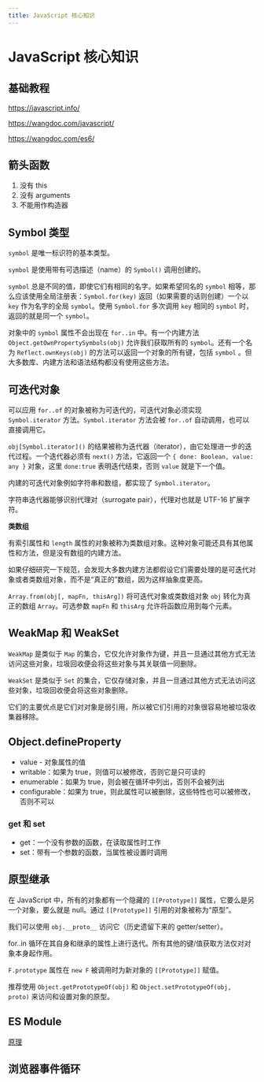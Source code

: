 ```yaml
---
title: JavaScript 核心知识
---
```


# JavaScript 核心知识

## 基础教程

https://javascript.info/

https://wangdoc.com/javascript/

https://wangdoc.com/es6/

## 箭头函数

1. 没有 this
2. 没有 arguments
3. 不能用作构造器

## Symbol 类型

`symbol` 是唯一标识符的基本类型。

`symbol` 是使用带有可选描述（name）的 `Symbol()` 调用创建的。

`symbol` 总是不同的值，即使它们有相同的名字。如果希望同名的 `symbol` 相等，那么应该使用全局注册表：`Symbol.for(key)`
返回（如果需要的话则创建）一个以 `key` 作为名字的全局 `symbol`。使用 `Symbol.for` 多次调用 `key` 相同的 `symbol`
时，返回的就是同一个 `symbol`。

对象中的 `symbol` 属性不会出现在 `for..in` 中。有一个内建方法 `Object.getOwnPropertySymbols(obj)`
允许我们获取所有的 `symbol`。还有一个名为 `Reflect.ownKeys(obj)` 的方法可以返回一个对象的所有键，包括 `symbol`
。但大多数库、内建方法和语法结构都没有使用这些方法。

## 可迭代对象

可以应用 `for..of` 的对象被称为可迭代的，可迭代对象必须实现 `Symbol.iterator` 方法。`Symbol.iterator` 方法会被 `for..of`
自动调用，也可以直接调用它。

`obj[Symbol.iterator]()` 的结果被称为迭代器（iterator），由它处理进一步的迭代过程。一个迭代器必须有 `next()`
方法，它返回一个 `{ done: Boolean, value: any }` 对象，这里 `done:true` 表明迭代结束，否则 `value` 就是下一个值。

内建的可迭代对象例如字符串和数组，都实现了 `Symbol.iterator`。

字符串迭代器能够识别代理对（surrogate pair），代理对也就是 UTF-16 扩展字符。

**类数组**

有索引属性和 `length` 属性的对象被称为类数组对象。这种对象可能还具有其他属性和方法，但是没有数组的内建方法。

如果仔细研究一下规范，会发现大多数内建方法都假设它们需要处理的是可迭代对象或者类数组对象，而不是“真正的”数组，因为这样抽象度更高。

`Array.from(obj[, mapFn, thisArg])` 将可迭代对象或类数组对象 `obj` 转化为真正的数组 `Array`。可选参数 `mapFn`
和 `thisArg` 允许将函数应用到每个元素。

## WeakMap 和 WeakSet

`WeakMap` 是类似于 `Map` 的集合，它仅允许对象作为键，并且一旦通过其他方式无法访问这些对象，垃圾回收便会将这些对象与其关联值一同删除。

`WeakSet` 是类似于 `Set` 的集合，它仅存储对象，并且一旦通过其他方式无法访问这些对象，垃圾回收便会将这些对象删除。

它们的主要优点是它们对对象是弱引用，所以被它们引用的对象很容易地被垃圾收集器移除。

## Object.defineProperty

- value - 对象属性的值
- writable：如果为 true，则值可以被修改，否则它是只可读的
- enumerable：如果为 true，则会被在循环中列出，否则不会被列出
- configurable：如果为 true，则此属性可以被删除，这些特性也可以被修改，否则不可以

### get 和 set

- get：一个没有参数的函数，在读取属性时工作
- set：带有一个参数的函数，当属性被设置时调用

## 原型继承

在 JavaScript 中，所有的对象都有一个隐藏的 `[[Prototype]]` 属性，它要么是另一个对象，要么就是 null。通过 `[[Prototype]]` 引用的对象被称为“原型”。

我们可以使用 `obj.__proto__` 访问它（历史遗留下来的 getter/setter）。

for..in 循环在其自身和继承的属性上进行迭代。所有其他的键/值获取方法仅对对象本身起作用。

`F.prototype` 属性在 `new F` 被调用时为新对象的 `[[Prototype]]` 赋值。

推荐使用 `Object.getPrototypeOf(obj)` 和 `Object.setPrototypeOf(obj, proto)` 来访问和设置对象的原型。

## ES Module

[原理](http://www.wawow.xyz/#/md-render?bid=40)

## 浏览器事件循环
